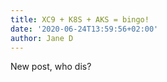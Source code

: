 ```yaml
---
title: XC9 + K8S + AKS = bingo!
date: '2020-06-24T13:59:56+02:00'
author: Jane D
---
```

New post, who dis?